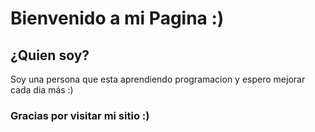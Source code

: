 

# Bienvenido a mi Pagina :)
## ¿Quien soy?
Soy una persona que esta aprendiendo programacion y espero mejorar cada dia más :)

### Gracias por visitar mi sitio :)
